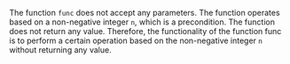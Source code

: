 The function `func` does not accept any parameters. The function operates based on a non-negative integer `n`, which is a precondition. The function does not return any value. Therefore, the functionality of the function func is to perform a certain operation based on the non-negative integer `n` without returning any value.